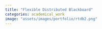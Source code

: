 ```yaml
---
title: "Flexible Distributed Blackboard"
categories: academical_work
image: "assets/images/portfolio/rtdb2.png"
---
```

